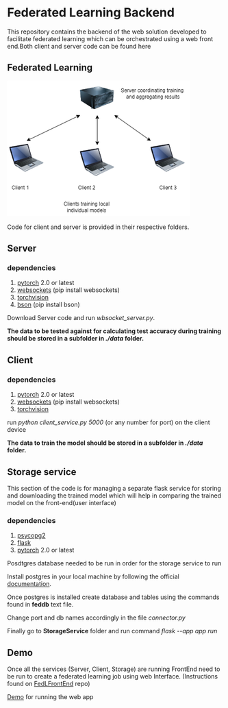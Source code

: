 # Federated Learning Backend

This repository contains the backend of the web solution  developed to facilitate federated learning which can be orchestrated using a web front end.Both client and server code can be found here

## Federated Learning

![architecture diagram](documents/architecture.png)

Code for client and server is provided in their respective folders. 

## Server
### dependencies

1. [pytorch](https://pytorch.org/) 2.0 or latest
2. [websockets](https://websockets.readthedocs.io/en/stable/intro/index.html#installation) (pip install websockets)
3. [torchvision](https://pypi.org/project/torchvision/)
4. [bson](https://pypi.org/project/bson/) (pip install bson)

Download Server code and run *wbsocket_server.py*. 

**The data to be tested against for calculating test accuracy during training should be stored in a subfolder in _./data_ folder.** 

## Client

### dependencies

1. [pytorch](https://pytorch.org/) 2.0 or latest
2. [websockets](https://websockets.readthedocs.io/en/stable/intro/index.html#installation) (pip install websockets)
3. [torchvision](https://pypi.org/project/torchvision/)

run *python client_service.py 5000* (or any number for port) on the client device

**The data to train the model should be stored in a subfolder in _./data_ folder.** 

## Storage service

This section of the code is for managing a separate flask service for storing and downloading the trained model which will help in comparing the trained model on the front-end(user interface) 

### dependencies

1. [psycopg2](https://pypi.org/project/psycopg2/)
2. [flask](https://flask.palletsprojects.com/en/3.0.x/)
3. [pytorch](https://pytorch.org/) 2.0 or latest

Posdtgres database needed to be run in order for the storage service to run

Install postgres in your local machine by following the official [documentation](https://www.postgresql.org/download/).

Once postgres is installed create database and tables using the commands found in **feddb** text file.

Change port and db names accordingly in the file *connector.py*

Finally go to **StorageService** folder and run command *flask --app app run*

## Demo

Once all the services (Server, Client, Storage) are running FrontEnd need to be run to create a federated learning job using web Interface. (Instructions found on [FedLFrontEnd](https://github.com/ICONgroupCWC/FedLFrontEnd) repo) 

[Demo](https://youtu.be/f7e0BWT7t18?si=gOE1Nqp96N_lpOD9) for running the web app












